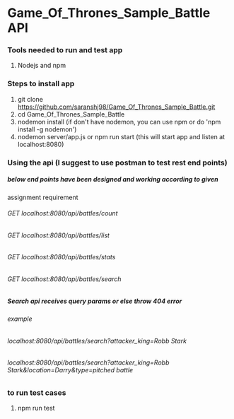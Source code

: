 # Game_Of_Thrones_Sample_Battle API

### Tools needed to run and test app
1. Nodejs and npm


### Steps to install app
1. git clone https://github.com/saranshj98/Game_Of_Thrones_Sample_Battle.git
2. cd Game_Of_Thrones_Sample_Battle
3. nodemon install (if don't have nodemon, you can use npm or do 'npm install -g nodemon')
4. nodemon server/app.js or npm run start (this will start app and listen at localhost:8080)


### Using the api (I suggest to use postman to test rest end points)
##### below end points have been designed and working according to given 
assignment requirement

###### GET localhost:8080/api/battles/count
###### GET localhost:8080/api/battles/list
###### GET localhost:8080/api/battles/stats
###### GET localhost:8080/api/battles/search

##### Search api receives query params or else throw 404 error
###### example
###### localhost:8080/api/battles/search?attacker_king=Robb Stark
###### localhost:8080/api/battles/search?attacker_king=Robb Stark&location=Darry&type=pitched battle


### to run test cases
1. npm run test